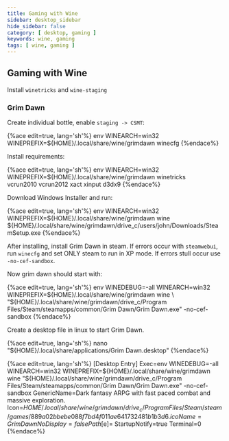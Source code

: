 ```yaml
---
title: Gaming with Wine
sidebar: desktop_sidebar
hide_sidebar: false
category: [ desktop, gaming ]
keywords: wine, gaming
tags: [ wine, gaming ]
---
```


## Gaming with Wine

Install ```winetricks``` and ```wine-staging```

### Grim Dawn

Create individual bottle, enable ```staging -> CSMT```:

{%ace edit=true, lang='sh'%}
env WINEARCH=win32 WINEPREFIX=${HOME}/.local/share/wine/grimdawn winecfg
{%endace%}

Install requirements:

{%ace edit=true, lang='sh'%}
env WINEARCH=win32 WINEPREFIX=${HOME}/.local/share/wine/grimdawn winetricks \
    vcrun2010 vcrun2012 xact xinput d3dx9
{%endace%}

Download Windows Installer and run:

{%ace edit=true, lang='sh'%}
env WINEARCH=win32 WINEPREFIX=${HOME}/.local/share/wine/grimdawn wine \
    ${HOME}/.local/share/wine/grimdawn/drive_c/users/john/Downloads/SteamSetup.exe
{%endace%}

After installing, install Grim Dawn in steam. If errors occur with ```steamwebui```, run ```winecfg``` and set ONLY steam to run in XP mode. If errors stull occur use ```-no-cef-sandbox```.


Now grim dawn should start with:

{%ace edit=true, lang='sh'%}
env WINEDEBUG=-all WINEARCH=win32 WINEPREFIX=${HOME}/.local/share/wine/grimdawn wine \
    "${HOME}/.local/share/wine/grimdawn/drive_c/Program Files/Steam/steamapps/common/Grim Dawn/Grim Dawn.exe" -no-cef-sandbox
{%endace%}

Create a desktop file in linux to start Grim Dawn.

{%ace edit=true, lang='sh'%}
nano "${HOME}/.local/share/applications/Grim Dawn.desktop"
{%endace%}

{%ace edit=true, lang='sh'%}
[Desktop Entry]
Exec=env WINEDEBUG=-all WINEARCH=win32 WINEPREFIX=${HOME}/.local/share/wine/grimdawn wine "${HOME}/.local/share/wine/grimdawn/drive_c/Program Files/Steam/steamapps/common/Grim Dawn/Grim Dawn.exe" -no-cef-sandbox
GenericName=Dark fantasy ARPG with fast paced combat and massive exploration.
Icon=${HOME}/.local/share/wine/grimdawn/drive_c/Program Files/Steam/steam/games/889a02bbebe088f7bd4f011ae641732481b1b3d6.ico
Name=Grim Dawn
NoDisplay=false
Path[$e]=
StartupNotify=true
Terminal=0
{%endace%}
